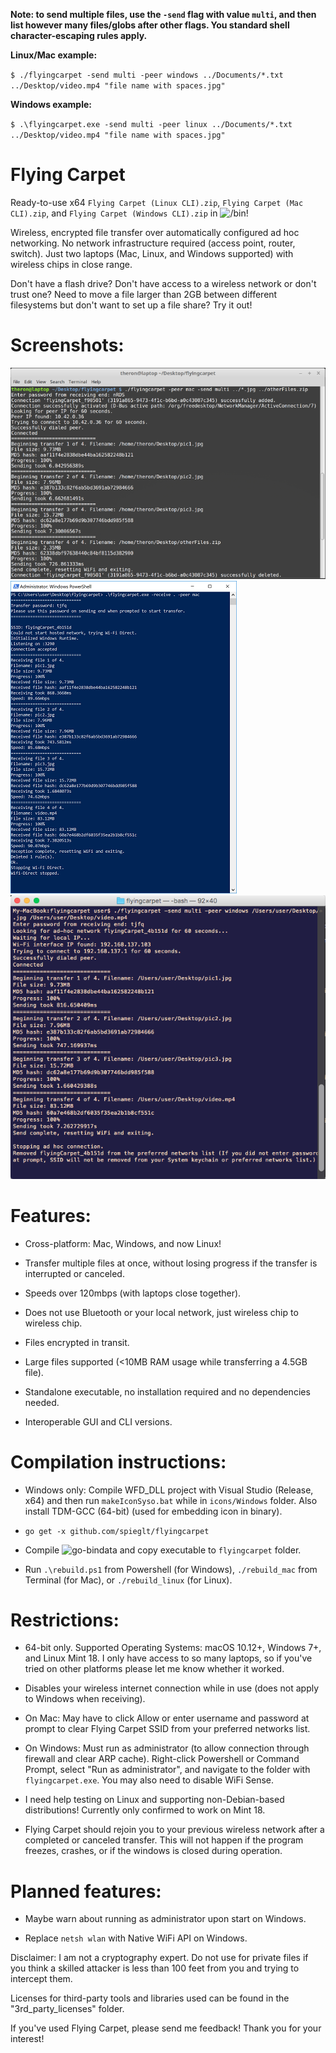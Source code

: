 **Note: to send multiple files, use the `-send` flag with value `multi`, and then list however many files/globs after other flags. You standard shell character-escaping rules apply.**

**Linux/Mac example:**

`$ ./flyingcarpet -send multi -peer windows ../Documents/*.txt ../Desktop/video.mp4 "file name with spaces.jpg"`

**Windows example:**

`$ .\flyingcarpet.exe -send multi -peer linux ../Documents/*.txt ../Desktop/video.mp4 "file name with spaces.jpg"`


# Flying Carpet

Ready-to-use x64 `Flying Carpet (Linux CLI).zip`, `Flying Carpet (Mac CLI).zip`, and `Flying Carpet (Windows CLI).zip` in ![`/bin`](bin)!

Wireless, encrypted file transfer over automatically configured ad hoc networking. No network infrastructure required (access point, router, switch). Just two laptops (Mac, Linux, and Windows supported) with wireless chips in close range.

Don't have a flash drive? Don't have access to a wireless network or don't trust one? Need to move a file larger than 2GB between different filesystems but don't want to set up a file share? Try it out!

# Screenshots:

![](pictures/linuxDemo.png)  ![](pictures/winDemo.png)  ![](pictures/macDemo.png)

# Features:

+ Cross-platform: Mac, Windows, and now Linux!

+ Transfer multiple files at once, without losing progress if the transfer is interrupted or canceled.

+ Speeds over 120mbps (with laptops close together).

+ Does not use Bluetooth or your local network, just wireless chip to wireless chip.

+ Files encrypted in transit.

+ Large files supported (<10MB RAM usage while transferring a 4.5GB file).

+ Standalone executable, no installation required and no dependencies needed.

+ Interoperable GUI and CLI versions.

# Compilation instructions:

+ Windows only: Compile WFD_DLL project with Visual Studio (Release, x64) and then run `makeIconSyso.bat` while in `icons/Windows` folder. Also install TDM-GCC (64-bit) (used for embedding icon in binary).

+ `go get -x github.com/spieglt/flyingcarpet`

+ Compile ![`go-bindata`](https://github.com/jteeuwen/go-bindata) and copy executable to `flyingcarpet` folder.

+ Run `.\rebuild.ps1` from Powershell (for Windows), `./rebuild_mac` from Terminal (for Mac), or `./rebuild_linux` (for Linux).

# Restrictions:

+ 64-bit only. Supported Operating Systems: macOS 10.12+, Windows 7+, and Linux Mint 18. I only have access to so many laptops, so if you've tried on other platforms please let me know whether it worked. 

+ Disables your wireless internet connection while in use (does not apply to Windows when receiving).

+ On Mac: May have to click Allow or enter username and password at prompt to clear Flying Carpet SSID from your preferred networks list. 

+ On Windows: Must run as administrator (to allow connection through firewall and clear ARP cache). Right-click Powershell or Command Prompt, select "Run as administrator", and navigate to the folder with `flyingcarpet.exe`. You may also need to disable WiFi Sense.

+ I need help testing on Linux and supporting non-Debian-based distributions! Currently only confirmed to work on Mint 18.

+ Flying Carpet should rejoin you to your previous wireless network after a completed or canceled transfer. This will not happen if the program freezes, crashes, or if the windows is closed during operation.

# Planned features:

+ Maybe warn about running as administrator upon start on Windows.

+ Replace `netsh wlan` with Native WiFi API on Windows.

Disclaimer: I am not a cryptography expert. Do not use for private files if you think a skilled attacker is less than 100 feet from you and trying to intercept them.

Licenses for third-party tools and libraries used can be found in the "3rd_party_licenses" folder.

If you've used Flying Carpet, please send me feedback! Thank you for your interest!
